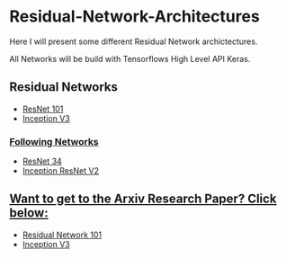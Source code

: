 # Residual-Network-Architectures

<p>Here I will present some different Residual Network archictectures.</p>
<p>All Networks will be build with Tensorflows High Level API Keras.</p>

## Residual Networks

- <a href="https://github.com/JanMarcelKezmann/Residual-Network-Architectures/tree/master/ResNet%20101" strong> ResNet 101</strong>
- <a href="https://github.com/JanMarcelKezmann/Residual-Network-Architectures/tree/master/Inception%20V3" strong> Inception V3</strong>


### Following Networks

- ResNet 34
- Inception ResNet V2

## Want to get to the Arxiv Research Paper? Click below:

- <a href="https://arxiv.org/pdf/1512.03385.pdf">Residual Network 101</a>
- <a href="https://arxiv.org/pdf/1512.00567.pdf">Inception V3</a>
